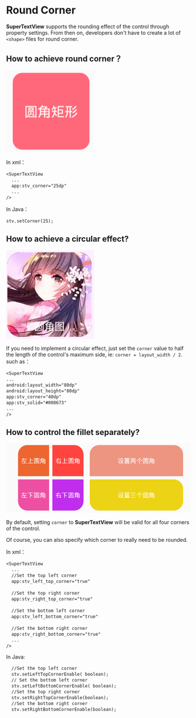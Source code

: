 # Round Corner

**SuperTextView** supports the rounding effect of the control through property settings. From then on, developers don't have to create a lot of `<shape>` files for round corner.

## How to achieve round corner？

![](https://raw.githubusercontent.com/chenBingX/img/master/stv/圆角矩形.png)

  In xml：

  ```
  <SuperTextView
    ...
    app:stv_corner="25dp"
    ...
  />
  ```
  
  In Java：   

  ```
  stv.setCorner(25);
  ```


## How to achieve a circular effect?

![](https://raw.githubusercontent.com/chenBingX/img/master/stv/圆角图.png)

If you need to implement a circular effect, just set the `corner` value to half the length of the control's maximum side, ie: `corner = layout_width / 2`. such as：  

  ```
<SuperTextView
  ...
  android:layout_width="80dp"
  android:layout_height="80dp"
  app:stv_corner="40dp"
  app:stv_solid="#008673"
  ...
/>
  ```

## How to control the fillet separately?

![](https://raw.githubusercontent.com/chenBingX/img/master/stv/屏幕快照%202017-04-18%2008.15.59.png)

  By default, setting `corner` to **SuperTextView** will be valid for all four corners of the control. 
  
  Of course, you can also specify which corner to really need to be rounded.  

In xml：

```
<SuperTextView
  ...
  //Set the top left corner
  app:stv_left_top_corner="true"

  //Set the top right corner
  app:stv_right_top_corner="true"

  //Set the bottom left corner
  app:stv_left_bottom_corner="true"

  //Set the bottom right corner
  app:stv_right_bottom_corner="true"
  ...
/>
```

In Java:  

```
  //Set the top left corner
  stv.setLeftTopCornerEnable( boolean);
  // Set the bottom left corner
  stv.setLeftBottomCornerEnable( boolean);
  //Set the top right corner
  stv.setRightTopCornerEnable(boolean);
  //Set the bottom right corner
  stv.setRightBottomCornerEnable(boolean);
```

